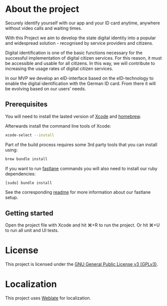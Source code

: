 # About the project

Securely identify yourself with our app and your ID card anytime, anywhere without video calls and waiting times.

With this Project we aim to develop the state digital identity into a popular and widespread solution - recognised by service providers and citizens.

Digital identification is one of the basic functions necessary for the successful implementation of digital citizen services. For this reason, it must be accessible and usable for all citizens. In this way, we will contribute to increasing the usage rates of digital citizen services.

In our MVP we develop an eID-interface based on the eID-technology to enable the digital identification with the German ID card. From there it will be evolving based on our users’ needs.

## Prerequisites

You will need to install the lasted version of [Xcode](https://developer.apple.com/xcode/) and [homebrew](https://brew.sh).

Afterwards install the command line tools of Xcode:

```sh
xcode-select --install
```

Part of the build process requires some 3rd party tools that you can install using:

```sh
brew bundle install
```

If you want to run [fastlane](https://fastlane.tools) commands you will also need to install our ruby dependencies:

```sh
[sudo] bundle install
```

See the corresponding [readme](fastlane/README.md) for more information about our fastlane setup.


## Getting started

Open the project file with Xcode and hit ⌘+R to run the project. Or hit ⌘+U to run all unit and UI tests.


# License

This project is licensed under the [GNU General Public License v3 (GPLv3)](LICENSE).

# Localization

This project uses [Weblate](https://hosted.weblate.org/engage/useid/) for localization.
